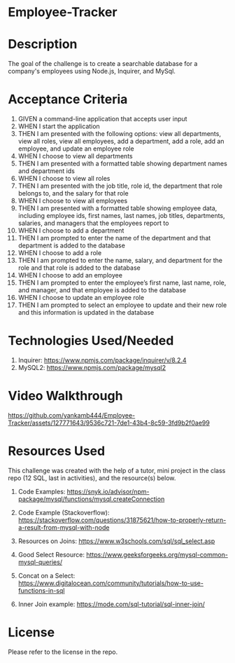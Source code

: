 # Employee-Tracker

# Description 
The goal of the challenge is to create a searchable database for a company's employees using Node.js, Inquirer, and MySql. 

# Acceptance Criteria 
 1. GIVEN a command-line application that accepts user input
 2. WHEN I start the application
 3. THEN I am presented with the following options: view all departments, view all roles, view all employees, add a department, add a role, add an employee, and update an employee role
 4. WHEN I choose to view all departments
 5. THEN I am presented with a formatted table showing department names and department ids
 6. WHEN I choose to view all roles
 7. THEN I am presented with the job title, role id, the department that role belongs to, and the salary for that role
 8. WHEN I choose to view all employees
 9. THEN I am presented with a formatted table showing employee data, including employee ids, first names, last names, job titles, departments, salaries, and managers that the employees report to
 10. WHEN I choose to add a department
 11. THEN I am prompted to enter the name of the department and that department is added to the database
 12. WHEN I choose to add a role
 13. THEN I am prompted to enter the name, salary, and department for the role and that role is added to the database
 14. WHEN I choose to add an employee
 15. THEN I am prompted to enter the employee’s first name, last name, role, and manager, and that employee is added to the database
 16. WHEN I choose to update an employee role
 17. THEN I am prompted to select an employee to update and their new role and this information is updated in the database

# Technologies Used/Needed 
 1. Inquirer: https://www.npmjs.com/package/inquirer/v/8.2.4
 2. MySQL2: https://www.npmjs.com/package/mysql2  

# Video Walkthrough 



https://github.com/yankamb444/Employee-Tracker/assets/127771643/9536c721-7de1-43b4-8c59-3fd9b2f0ae99




# Resources Used
This challenge was created with the help of a tutor, mini project in the class repo (12 SQL, last in activities), and the resource(s) below.  

 1. Code Examples: 
https://snyk.io/advisor/npm-package/mysql/functions/mysql.createConnection

 2. Code Example (Stackoverflow): https://stackoverflow.com/questions/31875621/how-to-properly-return-a-result-from-mysql-with-node

 3. Resources on Joins: https://www.w3schools.com/sql/sql_select.asp 

 4. Good Select Resource: https://www.geeksforgeeks.org/mysql-common-mysql-queries/

 5. Concat on a Select: https://www.digitalocean.com/community/tutorials/how-to-use-functions-in-sql 

 6. Inner Join example: https://mode.com/sql-tutorial/sql-inner-join/

# License 
Please refer to the license in the repo.
